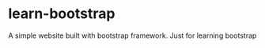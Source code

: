 learn-bootstrap
===============

A simple website built with bootstrap framework. Just for learning bootstrap
